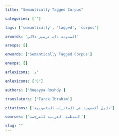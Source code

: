 ```yaml
---
title: "Semantically Tagged Corpus"

categories: ['']

tags: ['semantically', 'tagged', 'corpus']

arwords: 'المدونة ذات ترميز دلالي'

arexps: []

enwords: ['Semantically Tagged Corpus']

enexps: []

arlexicons: 'د'

enlexicons: ['S']

authors: ['Ruqayya Roshdy']

translators: ['Tarek Ibrahim']

citations: ['دليل أكسفورد في السانيات الحاسوبية']

sources: ['المنظمة العربية للترجمة']

slug: ""
---
```

